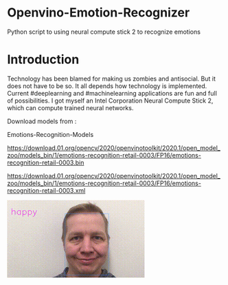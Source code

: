 # Openvino-Emotion-Recognizer
Python script to using neural compute stick 2 to recognize emotions

# Introduction
Technology has been blamed for making us zombies and antisocial. But it does not have to be so. It all depends how technology is implemented. Current #deeplearning and #machinelearning applications are fun and full of possibilities. I got myself an Intel Corporation Neural Compute Stick 2, which can compute trained neural networks. 

Download models from :

Emotions-Recognition-Models

https://download.01.org/opencv/2020/openvinotoolkit/2020.1/open_model_zoo/models_bin/1/emotions-recognition-retail-0003/FP16/emotions-recognition-retail-0003.bin

https://download.01.org/opencv/2020/openvinotoolkit/2020.1/open_model_zoo/models_bin/1/emotions-recognition-retail-0003/FP16/emotions-recognition-retail-0003.xml

![](demo.gif)
